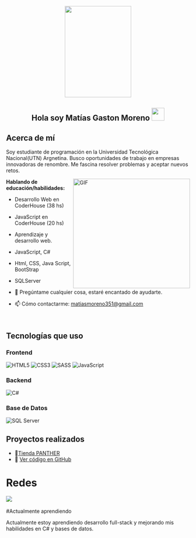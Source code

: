 <div align="center"><img src="https://github.com/Mo-Alsehli/Mo-Alsehli/assets/98949843/7b841857-16fb-422d-9297-be42e3eaf3a9" height = 250px width = 60%  /></div>

<h2 align="center"> Hola soy Matías Gaston Moreno <img src="https://media.giphy.com/media/hvRJCLFzcasrR4ia7z/giphy.gif" width="35"></h2>

## Acerca de mí
Soy estudiante de programación en la Universidad Tecnológica Nacional(UTN) Argnetina. Busco oportunidades de trabajo en empresas innovadoras de renombre. Me fascina resolver problemas y aceptar nuevos retos.

<img align="right" height="300px" width= "320px" alt="GIF" src="https://media.giphy.com/media/CVtNe84hhYF9u/giphy.gif" />

**Hablando de educación/habilidades:** 
-  Desarrollo Web en CoderHouse (38 hs)
-  JavaScript en CoderHouse (20 hs)
-  Aprendizaje y desarrollo web.
-  JavaScript, C#
-  Html, CSS, Java Script, BootStrap
-  SQLServer

- 💬 Pregúntame cualquier cosa, estaré encantado de ayudarte.
- 📫 Cómo contactarme: matiasmoreno351@gmail.com

&nbsp;
## Tecnologías que uso
### Frontend
![HTML5](https://img.shields.io/badge/HTML5-E34F26?style=for-the-badge&logo=html5&logoColor=white)
![CSS3](https://img.shields.io/badge/CSS3-1572B6?style=for-the-badge&logo=css3&logoColor=white)
![SASS](https://img.shields.io/badge/SASS-CC6699?style=for-the-badge&logo=sass&logoColor=white)
![JavaScript](https://img.shields.io/badge/JavaScript-F7DF1E?style=for-the-badge&logo=javascript&logoColor=black)


### Backend
![C#](https://img.shields.io/badge/C%23-239120?style=for-the-badge&logo=c-sharp&logoColor=white)
### Base de Datos
![SQL Server](https://img.shields.io/badge/SQL%20Server-CC2927?style=for-the-badge&logo=microsoft-sql-server&logoColor=white)

## Proyectos realizados

- 🔗[Tienda PANTHER](https://matiasmoreno405109.github.io/Trabajo-coder/)
- 📂 [Ver código en GitHub](https://github.com/MatiasMoreno405109/Trabajo-coder.git)

# Redes
<dvi aling="Center">
  <a href="[https://mail.google.com/mail/u/1/#inbox](https://www.linkedin.com/in/matias-moreno-94268a363/)"><img src="https://img.shields.io/badge/linkedin-%230077B5.svg?style=for-the-badge&logo=linkedin&logoColor=white"></img></a>
  <a><img></img></a>
  <a><img></img></a>
</dvi>



#Actualmente aprendiendo

Actualmente estoy aprendiendo desarrollo full-stack y mejorando mis habilidades en C# y bases de datos.



